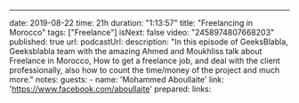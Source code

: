 ---
date: 2019-08-22
time: 21h
duration: "1:13:57"
title: "Freelancing in Morocco"
tags: ["Freelance"]
isNext: false
video: "2458974807668203"
published: true
url:
podcastUrl:
description: "In this episode of GeeksBlabla, Geeksblabla team with the amazing Ahmed and Moukhliss talk about Freelance in Morocco, How to get a freelance job, and deal with the client professionally, also how to count the time/money of the project and much more."
notes:
guests: 
    - name: 'Mohammed Aboullaite'
      link: 'https://www.facebook.com/aboullaite'
prepared: 
links: 
